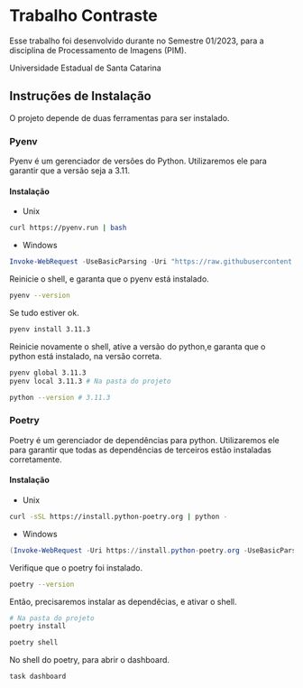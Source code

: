 # Trabalho Contraste

Esse trabalho foi desenvolvido durante no Semestre 01/2023, para a disciplina de Processamento de Imagens (PIM).

Universidade Estadual de Santa Catarina 

## Instruções de Instalação

O projeto depende de duas ferramentas para ser instalado.

### Pyenv

Pyenv é um gerenciador de versões do Python.
Utilizaremos ele para garantir que a versão seja a 3.11.

#### Instalação

- Unix

```bash
curl https://pyenv.run | bash
```

- Windows

```PowerShell
Invoke-WebRequest -UseBasicParsing -Uri "https://raw.githubusercontent.com/pyenv-win/pyenv-win/master/pyenv-win/install-pyenv-win.ps1" -OutFile "./install-pyenv-win.ps1"; &"./install-pyenv-win.ps1"
```

Reinicie o shell, e garanta que o pyenv está instalado.

```bash
pyenv --version
```

Se tudo estiver ok.

```bash
pyenv install 3.11.3
```

Reinicie novamente o shell, ative a versão do python,e garanta que o python está instalado, na versão correta.

```bash
pyenv global 3.11.3
pyenv local 3.11.3 # Na pasta do projeto

python --version # 3.11.3
```

### Poetry
Poetry é um gerenciador de dependências para python.
Utilizaremos ele para garantir que todas as dependências de terceiros estão instaladas corretamente.

#### Instalação

- Unix

```bash
curl -sSL https://install.python-poetry.org | python -
```

- Windows

```PowerShell
(Invoke-WebRequest -Uri https://install.python-poetry.org -UseBasicParsing).Content | python -
```

Verifique que o poetry foi instalado.

```bash
poetry --version
```

Então, precisaremos instalar as dependêcias, e ativar o shell.

```bash
# Na pasta do projeto
poetry install

poetry shell
```

No shell do poetry, para abrir o dashboard.

```bash
task dashboard
```
